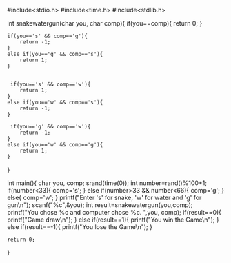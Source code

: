 #include<stdio.h>
#include<time.h>
#include<stdlib.h>

int snakewatergun(char you, char comp){
    if(you==comp){
        return 0;
    }
    
    
    
    if(you=='s' && comp=='g'){
        return -1;
    }
    else if(you=='g' && comp=='s'){
        return 1;
    }
    
    
     if(you=='s' && comp=='w'){
        return 1;
    }
    else if(you=='w' && comp=='s'){
        return -1;
    }
    
     if(you=='g' && comp=='w'){
        return -1;
    }
    else if(you=='w' && comp=='g'){
        return 1;
    }

  
}

int main(){
    char you, comp;
    srand(time(0));
    int number=rand()%100+1;
    if(number<33){
        comp='s';
    }
    else if(number>33 && number<66){
        comp='g';
    }
    else{
        comp='w';
    }
    printf("Enter 's' for snake, 'w' for water and 'g' for gun\n");
    scanf("%c",&you);
    int result=snakewatergun(you,comp);
    printf("You chose %c and computer chose %c. ",you, comp);
    if(result==0){
        printf("Game draw\n");
    }
    else if(result==1){
        printf("You win the Game\n");
    }
    else if(result==-1){
        printf("You lose the Game\n");
    }
    
    return 0;
}

